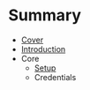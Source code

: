 # Summary

* [Cover](README.md)
* [Introduction](documentation/Introduction.md)
* Core
   * [Setup](documentation/Setup.md)
   * Credentials

